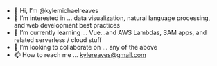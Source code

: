 - 👋 Hi, I’m @kylemichaelreaves
- 👀 I’m interested in ... data visualization, natural language processing, and web development best practices
- 🌱 I’m currently learning ... Vue...and AWS Lambdas, SAM apps, and related serverless / cloud stuff
- 💞️ I’m looking to collaborate on ... any of the above
- 📫 How to reach me ... kylereaves@gmail.com

<!---
kylemichaelreaves/kylemichaelreaves is a ✨ special ✨ repository because its `README.md` (this file) appears on your GitHub profile.
You can click the Preview link to take a look at your changes.
--->
